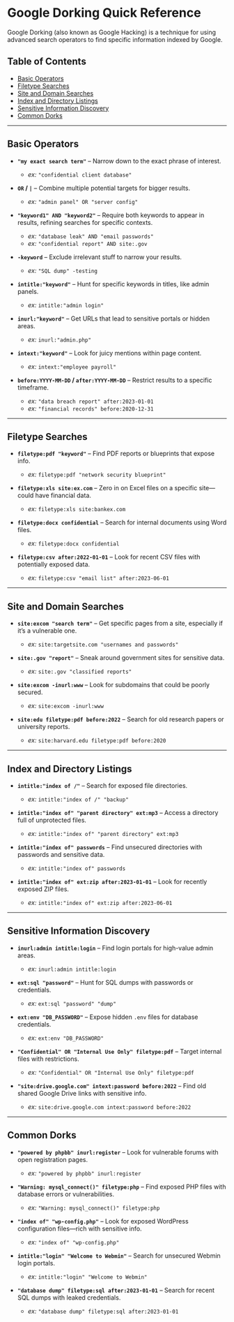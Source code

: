# **Google Dorking Quick Reference**  

Google Dorking (also known as Google Hacking) is a technique for using advanced search operators to find specific information indexed by Google.  

## **Table of Contents**  
- [Basic Operators](#basic-operators)  
- [Filetype Searches](#filetype-searches)  
- [Site and Domain Searches](#site-and-domain-searches)  
- [Index and Directory Listings](#index-and-directory-listings)  
- [Sensitive Information Discovery](#sensitive-information-discovery)  
- [Common Dorks](#common-dorks)  

---

## **Basic Operators**

- **`"my exact search term"`** – Narrow down to the exact phrase of interest.  
  - *ex:* `"confidential client database"`

- **`OR` / `|`** – Combine multiple potential targets for bigger results.  
  - *ex:* `"admin panel" OR "server config"`

- **`"keyword1" AND "keyword2"`** – Require both keywords to appear in results, refining searches for specific contexts.  
  - *ex:* `"database leak" AND "email passwords"`  
  - *ex:* `"confidential report" AND site:.gov`  

- **`-keyword`** – Exclude irrelevant stuff to narrow your results.  
  - *ex:* `"SQL dump" -testing`

- **`intitle:"keyword"`** – Hunt for specific keywords in titles, like admin panels.  
  - *ex:* `intitle:"admin login"`

- **`inurl:"keyword"`** – Get URLs that lead to sensitive portals or hidden areas.  
  - *ex:* `inurl:"admin.php"`

- **`intext:"keyword"`** – Look for juicy mentions within page content.  
  - *ex:* `intext:"employee payroll"`

- **`before:YYYY-MM-DD` / `after:YYYY-MM-DD`** – Restrict results to a specific timeframe.  
  - *ex:* `"data breach report" after:2023-01-01`
  - *ex:* `"financial records" before:2020-12-31`

---

## **Filetype Searches**

- **`filetype:pdf "keyword"`** – Find PDF reports or blueprints that expose info.  
  - *ex:* `filetype:pdf "network security blueprint"`

- **`filetype:xls site:ex.com`** – Zero in on Excel files on a specific site—could have financial data.  
  - *ex:* `filetype:xls site:bankex.com`

- **`filetype:docx confidential`** – Search for internal documents using Word files.  
  - *ex:* `filetype:docx confidential`

- **`filetype:csv after:2022-01-01`** – Look for recent CSV files with potentially exposed data.  
  - *ex:* `filetype:csv "email list" after:2023-06-01`

---

## **Site and Domain Searches**

- **`site:excom "search term"`** – Get specific pages from a site, especially if it’s a vulnerable one.  
  - *ex:* `site:targetsite.com "usernames and passwords"`

- **`site:.gov "report"`** – Sneak around government sites for sensitive data.  
  - *ex:* `site:.gov "classified reports"`

- **`site:excom -inurl:www`** – Look for subdomains that could be poorly secured.  
  - *ex:* `site:excom -inurl:www`

- **`site:edu filetype:pdf before:2022`** – Search for old research papers or university reports.  
  - *ex:* `site:harvard.edu filetype:pdf before:2020`

---

## **Index and Directory Listings**

- **`intitle:"index of /"`** – Search for exposed file directories.  
  - *ex:* `intitle:"index of /" "backup"`

- **`intitle:"index of" "parent directory" ext:mp3`** – Access a directory full of unprotected files.  
  - *ex:* `intitle:"index of" "parent directory" ext:mp3`

- **`intitle:"index of" passwords`** – Find unsecured directories with passwords and sensitive data.  
  - *ex:* `intitle:"index of" passwords`

- **`intitle:"index of" ext:zip after:2023-01-01`** – Look for recently exposed ZIP files.  
  - *ex:* `intitle:"index of" ext:zip after:2023-06-01`

---

## **Sensitive Information Discovery**

- **`inurl:admin intitle:login`** – Find login portals for high-value admin areas.  
  - *ex:* `inurl:admin intitle:login`

- **`ext:sql "password"`** – Hunt for SQL dumps with passwords or credentials.  
  - *ex:* `ext:sql "password" "dump"`

- **`ext:env "DB_PASSWORD"`** – Expose hidden `.env` files for database credentials.  
  - *ex:* `ext:env "DB_PASSWORD"`

- **`"Confidential" OR "Internal Use Only" filetype:pdf`** – Target internal files with restrictions.  
  - *ex:* `"Confidential" OR "Internal Use Only" filetype:pdf`

- **`"site:drive.google.com" intext:password before:2022`** – Find old shared Google Drive links with sensitive info.  
  - *ex:* `site:drive.google.com intext:password before:2022`

---

## **Common Dorks**

- **`"powered by phpbb" inurl:register`** – Look for vulnerable forums with open registration pages.  
  - *ex:* `"powered by phpbb" inurl:register`

- **`"Warning: mysql_connect()" filetype:php`** – Find exposed PHP files with database errors or vulnerabilities.  
  - *ex:* `"Warning: mysql_connect()" filetype:php`

- **`"index of" "wp-config.php"`** – Look for exposed WordPress configuration files—rich with sensitive info.  
  - *ex:* `"index of" "wp-config.php"`

- **`intitle:"login" "Welcome to Webmin"`** – Search for unsecured Webmin login portals.  
  - *ex:* `intitle:"login" "Welcome to Webmin"`

- **`"database dump" filetype:sql after:2023-01-01`** – Search for recent SQL dumps with leaked credentials.  
  - *ex:* `"database dump" filetype:sql after:2023-01-01`
